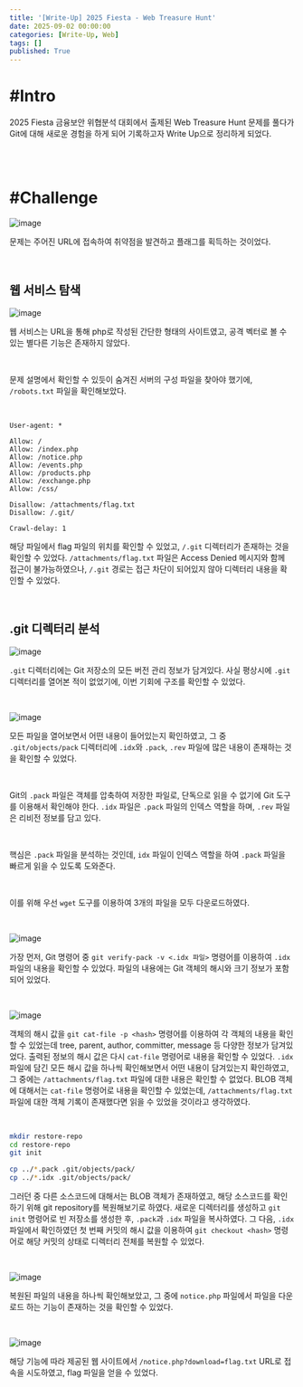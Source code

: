 ```yaml
---
title: '[Write-Up] 2025 Fiesta - Web Treasure Hunt'
date: 2025-09-02 00:00:00
categories: [Write-Up, Web]
tags: []
published: True
---
```


# #Intro

2025 Fiesta 금융보안 위협분석 대회에서 출제된 Web Treasure Hunt 문제를 풀다가 Git에 대해 새로운 경험을 하게 되어 기록하고자 Write Up으로 정리하게 되었다.

<br>

<br>

# #Challenge

![image](/assets/posts/250926-1.png)

문제는 주어진 URL에 접속하여 취약점을 발견하고 플래그를 획득하는 것이었다.

<br>

## 웹 서비스 탐색

![image](/assets/posts/250926-2.png)

웹 서비스는 URL을 통해 php로 작성된 간단한 형태의 사이트였고, 공격 벡터로 볼 수 있는 별다른 기능은 존재하지 않았다.

<br>


문제 설명에서 확인할 수 있듯이 숨겨진 서버의 구성 파일을 찾아야 했기에, `/robots.txt` 파일을 확인해보았다.

<br>

```
User-agent: *

Allow: /
Allow: /index.php
Allow: /notice.php
Allow: /events.php
Allow: /products.php
Allow: /exchange.php
Allow: /css/

Disallow: /attachments/flag.txt
Disallow: /.git/

Crawl-delay: 1
```

해당 파일에서 flag 파일의 위치를 확인할 수 있었고, `/.git` 디렉터리가 존재하는 것을 확인할 수 있었다. `/attachments/flag.txt` 파일은 Access Denied 메시지와 함께 접근이 불가능하였으나, `/.git` 경로는 접근 차단이 되어있지 않아 디렉터리 내용을 확인할 수 있었다.

<br>

## .git 디렉터리 분석

![image](/assets/posts/250926-3.png)

`.git` 디렉터리에는 Git 저장소의 모든 버전 관리 정보가 담겨있다. 사실 평상시에 `.git` 디렉터리를 열어본 적이 없었기에, 이번 기회에 구조를 확인할 수 있었다.

<br>

![image](/assets/posts/250926-4.png)

모든 파일을 열어보면서 어떤 내용이 들어있는지 확인하였고, 그 중 `.git/objects/pack` 디렉터리에 `.idx`와 `.pack`, `.rev` 파일에 많은 내용이 존재하는 것을 확인할 수 있었다.

<br>

Git의 `.pack` 파일은 객체를 압축하여 저장한 파일로, 단독으로 읽을 수 없기에 Git 도구를 이용해서 확인해야 한다. `.idx` 파일은 `.pack` 파일의 인덱스 역할을 하며, `.rev` 파일은 리비전 정보를 담고 있다.

<br>

핵심은 `.pack` 파일을 분석하는 것인데, `idx` 파일이 인덱스 역할을 하여 `.pack` 파일을 빠르게 읽을 수 있도록 도와준다.

<br>

이를 위해 우선 `wget` 도구를 이용하여 3개의 파일을 모두 다운로드하였다.

<br>

![image](/assets/posts/250926-5.png)

가장 먼저, Git 명령어 중 `git verify-pack -v <.idx 파일>` 명령어를 이용하여 `.idx` 파일의 내용을 확인할 수 있었다. 파일의 내용에는 Git 객체의 해시와 크기 정보가 포함되어 있었다.

<br>

![image](/assets/posts/250926-6.png)

객체의 해시 값을 `git cat-file -p <hash>` 명령어를 이용하여 각 객체의 내용을 확인할 수 있었는데 tree, parent, author, committer, message 등 다양한 정보가 담겨있었다. 출력된 정보의 해시 값은 다시 `cat-file` 명령어로 내용을 확인할 수 있었다. `.idx` 파일에 담긴 모든 해시 값을 하나씩 확인해보면서 어떤 내용이 담겨있는지 확인하였고, 그 중에는 `/attachments/flag.txt` 파일에 대한 내용은 확인할 수 없었다. BLOB 객체에 대해서는 `cat-file` 명령어로 내용을 확인할 수 있었는데, `/attachments/flag.txt` 파일에 대한 객체 기록이 존재했다면 읽을 수 있었을 것이라고 생각하였다.

<br>

```bash
mkdir restore-repo
cd restore-repo
git init

cp ../*.pack .git/objects/pack/
cp ../*.idx .git/objects/pack/
```

그러던 중 다른 소스코드에 대해서는 BLOB 객체가 존재하였고, 해당 소스코드를 확인하기 위해 git repository를 복원해보기로 하였다. 새로운 디렉터리를 생성하고 `git init` 명령어로 빈 저장소를 생성한 후, `.pack`과 `.idx` 파일을 복사하였다. 그 다음, `.idx` 파일에서 확인하였던 첫 번째 커밋의 해시 값을 이용하여 `git checkout <hash>` 명령어로 해당 커밋의 상태로 디렉터리 전체를 복원할 수 있었다.

<br>

![image](/assets/posts/250926-7.png)

복원된 파일의 내용을 하나씩 확인해보았고, 그 중에 `notice.php` 파일에서 파일을 다운로드 하는 기능이 존재하는 것을 확인할 수 있었다.

<br>

![image](/assets/posts/250926-8.png)

해당 기능에 따라 제공된 웹 사이트에서 `/notice.php?download=flag.txt` URL로 접속을 시도하였고, flag 파일을 얻을 수 있었다.
